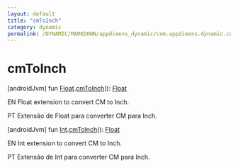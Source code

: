 ```yaml
---
layout: default
title: "cmToInch"
category: dynamic
permalink: /DYNAMIC/MARKDOWN/appdimens_dynamic/com.appdimens.dynamic.compose/-app-dimens-physical-units/cm-to-inch.html
---
```


# cmToInch

[androidJvm]
fun [Float](https://kotlinlang.org/api/core/kotlin-stdlib/kotlin/-float/index.html).[cmToInch](cm-to-inch.md)(): [Float](https://kotlinlang.org/api/core/kotlin-stdlib/kotlin/-float/index.html)

EN Float extension to convert CM to Inch.

PT Extensão de Float para converter CM para Inch.

[androidJvm]
fun [Int](https://kotlinlang.org/api/core/kotlin-stdlib/kotlin/-int/index.html).[cmToInch](cm-to-inch.md)(): [Float](https://kotlinlang.org/api/core/kotlin-stdlib/kotlin/-float/index.html)

EN Int extension to convert CM to Inch.

PT Extensão de Int para converter CM para Inch.